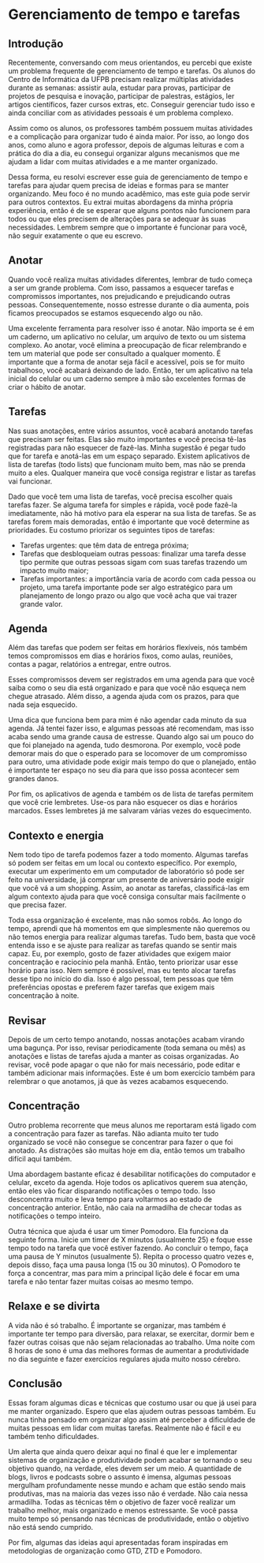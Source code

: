 # Gerenciamento de tempo e tarefas

## Introdução
  
Recentemente, conversando com meus orientandos, eu percebi que existe um problema frequente de gerenciamento de tempo e tarefas. Os alunos do Centro de Informática da UFPB precisam realizar múltiplas atividades durante as semanas: assistir aula, estudar para provas, participar de projetos de pesquisa e inovação, participar de palestras, estágios, ler artigos científicos, fazer cursos extras, etc. Conseguir gerenciar tudo isso e ainda conciliar com as atividades pessoais é um problema complexo.

Assim como os alunos, os professores também possuem muitas atividades e a complicação para organizar tudo é ainda maior. Por isso, ao longo dos anos, como aluno e agora professor, depois de algumas leituras e com a prática do dia a dia, eu consegui organizar alguns mecanismos que me ajudam a lidar com muitas atividades e a me manter organizado. 

Dessa forma, eu resolvi escrever esse guia de gerenciamento de tempo e tarefas para ajudar quem precisa de ideias e formas para se manter organizando. Meu foco é no mundo acadêmico, mas este guia pode servir para outros contextos. Eu extrai muitas abordagens da minha própria experiência, então é de se esperar que alguns pontos não funcionem para todos ou que eles precisem de alterações para se adequar às suas necessidades. Lembrem sempre que o importante é funcionar para você, não seguir exatamente o que eu escrevo.

## Anotar
  
Quando você realiza muitas atividades diferentes, lembrar de tudo começa a ser um grande problema. Com isso, passamos a esquecer tarefas e compromissos importantes, nos prejudicando e prejudicando outras pessoas. Consequentemente, nosso estresse durante o dia aumenta, pois ficamos preocupados se estamos esquecendo algo ou não.
  
Uma excelente ferramenta para resolver isso é anotar. Não importa se é em um caderno, um aplicativo no celular, um arquivo de texto ou um sistema complexo. Ao anotar, você elimina a preocupação de ficar relembrando e tem um material que pode ser consultado a qualquer momento. É importante que a forma de anotar seja fácil e acessível, pois se for muito trabalhoso, você acabará deixando de lado. Então, ter um aplicativo na tela inicial do celular ou um caderno sempre à mão são excelentes formas de criar o hábito de anotar.

## Tarefas
  
Nas suas anotações, entre vários assuntos, você acabará anotando tarefas que precisam ser feitas. Elas são muito importantes e você precisa tê-las registradas para não esquecer de fazê-las. Minha sugestão é pegar tudo que for tarefa e anotá-las em um espaço separado. Existem aplicativos de lista de tarefas (todo lists) que funcionam muito bem, mas não se prenda muito a eles. Qualquer maneira que você consiga registrar e listar as tarefas vai funcionar.

Dado que você tem uma lista de tarefas, você precisa escolher quais tarefas fazer. Se alguma tarefa for simples e rápida, você pode fazê-la imediatamente, não há motivo para ela esperar na sua lista de tarefas. Se as tarefas forem mais demoradas, então é importante que você determine as prioridades. Eu costumo priorizar os seguintes tipos de tarefas:

- Tarefas urgentes: que têm data de entrega próxima;
- Tarefas que desbloqueiam outras pessoas: finalizar uma tarefa desse tipo permite que outras pessoas sigam com suas tarefas trazendo um impacto muito maior;
- Tarefas importantes: a importância varia de acordo com cada pessoa ou projeto, uma tarefa importante pode ser algo estratégico para um planejamento de longo prazo ou algo que você acha que vai trazer grande valor.

## Agenda

Além das tarefas que podem ser feitas em horários flexíveis, nós também temos compromissos em dias e horários fixos, como aulas, reuniões, contas a pagar, relatórios a entregar, entre outros.

Esses compromissos devem ser registrados em uma agenda para que você saiba como o seu dia está organizado e para que você não esqueça nem chegue atrasado. Além disso, a agenda ajuda com os prazos, para que nada seja esquecido.

Uma dica que funciona bem para mim é não agendar cada minuto da sua agenda. Já tentei fazer isso, e algumas pessoas até recomendam, mas isso acaba sendo uma grande causa de estresse. Quando algo sai um pouco do que foi planejado na agenda, tudo desmorona. Por exemplo, você pode demorar mais do que o esperado para se locomover de um compromisso para outro, uma atividade pode exigir mais tempo do que o planejado, então é importante ter espaço no seu dia para que isso possa acontecer sem grandes danos.

Por fim, os aplicativos de agenda e também os de lista de tarefas permitem que você crie lembretes. Use-os para não esquecer os dias e horários marcados. Esses lembretes já me salvaram várias vezes do esquecimento.

## Contexto e energia

Nem todo tipo de tarefa podemos fazer a todo momento. Algumas tarefas só podem ser feitas em um local ou contexto específico. Por exemplo, executar um experimento em um computador de laboratório só pode ser feito na universidade, já comprar um presente de aniversário pode exigir que você vá a um shopping. Assim, ao anotar as tarefas, classificá-las em algum contexto ajuda para que você consiga consultar mais facilmente o que precisa fazer.

Toda essa organização é excelente, mas não somos robôs. Ao longo do tempo, aprendi que há momentos em que simplesmente não queremos ou não temos energia para realizar algumas tarefas. Tudo bem, basta que você entenda isso e se ajuste para realizar as tarefas quando se sentir mais capaz. Eu, por exemplo, gosto de fazer atividades que exigem maior concentração e raciocínio pela manhã. Então, tento priorizar usar esse horário para isso. Nem sempre é possível, mas eu tento alocar tarefas desse tipo no início do dia. Isso é algo pessoal, tem pessoas que têm preferências opostas e preferem fazer tarefas que exigem mais concentração à noite.

## Revisar

Depois de um certo tempo anotando, nossas anotações acabam virando uma bagunça. Por isso, revisar periodicamente (toda semana ou mês) as anotações e listas de tarefas ajuda a manter as coisas organizadas. Ao revisar, você pode apagar o que não for mais necessário, pode editar e também adicionar mais informações. Este é um bom exercício também para relembrar o que anotamos, já que às vezes acabamos esquecendo.

## Concentração

Outro problema recorrente que meus alunos me reportaram está ligado com a concentração para fazer as tarefas. Não adianta muito ter tudo organizado se você não consegue se concentrar para fazer o que foi anotado. As distrações são muitas hoje em dia, então temos um trabalho difícil aqui também.

Uma abordagem bastante eficaz é desabilitar notificações do computador e celular, exceto da agenda. Hoje todos os aplicativos querem sua atenção, então eles vão ficar disparando notificações o tempo todo. Isso desconcentra muito e leva tempo para voltarmos ao estado de concentração anterior. Então, não caia na armadilha de checar todas as notificações o tempo inteiro.

Outra técnica que ajuda é usar um timer Pomodoro. Ela funciona da seguinte forma. Inicie um timer de X minutos (usualmente 25) e foque esse tempo todo na tarefa que você estiver fazendo. Ao concluir o tempo, faça uma pausa de Y minutos (usualmente 5). Repita o processo quatro vezes e, depois disso, faça uma pausa longa (15 ou 30 minutos). O Pomodoro te força a concentrar, mas para mim a principal lição dele é focar em uma tarefa e não tentar fazer muitas coisas ao mesmo tempo.

## Relaxe e se divirta

A vida não é só trabalho. É importante se organizar, mas também é importante ter tempo para diversão, para relaxar, se exercitar, dormir bem e fazer outras coisas que não sejam relacionadas ao trabalho. Uma noite com 8 horas de sono é uma das melhores formas de aumentar a produtividade no dia seguinte e fazer exercícios regulares ajuda muito nosso cérebro.

## Conclusão

Essas foram algumas dicas e técnicas que costumo usar ou que já usei para me manter organizado. Espero que elas ajudem outras pessoas também. Eu nunca tinha pensado em organizar algo assim até perceber a dificuldade de muitas pessoas em lidar com muitas tarefas. Realmente não é fácil e eu também tenho dificuldades.

Um alerta que ainda quero deixar aqui no final é que ler e implementar sistemas de organização e produtividade podem acabar se tornando o seu objetivo quando, na verdade, eles devem ser um meio. A quantidade de blogs, livros e podcasts sobre o assunto é imensa, algumas pessoas mergulham profundamente nesse mundo e acham que estão sendo mais produtivas, mas na maioria das vezes isso não é verdade. Não caia nessa armadilha. Todas as técnicas têm o objetivo de fazer você realizar um trabalho melhor, mais organizado e menos estressante. Se você passa muito tempo só pensando nas técnicas de produtividade, então o objetivo não está sendo cumprido.

Por fim, algumas das ideias aqui apresentadas foram inspiradas em metodologias de organização como GTD, ZTD e Pomodoro.